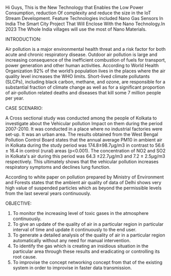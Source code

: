 Hi Guys, This is the New Technology that Enables the Low Power Consumption, reduction Of complexity and reduce the size in the IoT Stream Development.
 Feature Technologies included
      Nano Gas Sensors
          In India The Smart City Project That  Will Enclose With the Nano Technology.In 2023 The Whole India villages will use the most of Nano Materials.  

INTRODUCTION:

Air pollution is a major environmental health threat
and a risk factor for both acute and chronic respiratory disease. Outdoor
air pollution is large and increasing consequence of the inefficient
combustion of fuels for transport, power generation and other human
activities.
According to World Health Organization 92% of the
world’s population lives in the places where the air quality level
increases the WHO limits. Short-lived climate pollutants (SLCPs),
including black carbon, methane, and ozone, are responsible for a
substantial fraction of climate change as well as for a significant
proportion of air-pollution related deaths and diseases that kill some 7
million people per year.

CASE SCENARIO:

A Cross sectional study was conducted among the
people of Kolkata to investigate about the Vehicular pollution Impact on
them during the period 2007-2010. It was conducted in a place where no
industrial factories were set-up. It was an urban area. The results
obtained from the West Bengal Pollution Control Board states that the
annual average PM10 in ambient air in Kolkata during the study period
was 174.8±98.7μg/m3 in contrast to 56.6 ± 16.4 in control (rural) areas
(p&lt;0.001). The concentration of NO2 and SO2 in Kolkata&#39;s air during
this period was 64.3 ±22.7μg/m3 and 7.2 ± 2.5μg/m3 respectively. This
ultimately shows that the vehicular pollution increases respiratory
symptoms and declines lung function.

According to white paper on pollution prepared by
Ministry of Environment and Forests states that the ambient air quality of
data of Delhi shows very high value of suspended particles which as
beyond the permissible levels from the last several years continuously.

OBJECTIVE:

1. To monitor the increasing level of toxic gases in the
atmosphere continuously.
2. To give an update of the quality of air in a particular
region in particular interval of time and update it
continuously to the end user.
3. To generate a detailed analysis of the quality of air in a
particular region automatically without any need for
manual intervention.
4. To identify the gas which is creating an insidious
situation in the particular area through these results
and eradicating or controlling its root cause.
5. To improvise the concept networking concept from that
of the existing system in order to improvise in faster
data transmission.
